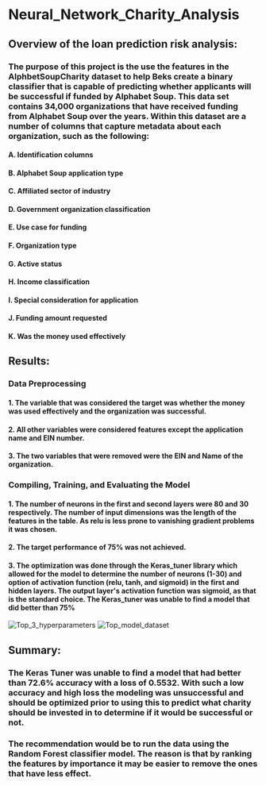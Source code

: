 # Neural_Network_Charity_Analysis

## Overview of the loan prediction risk analysis:

### The purpose of this project is the use the features in the AlphbetSoupCharity dataset to help Beks create a binary classifier that is capable of predicting whether applicants will be successful if funded by Alphabet Soup.  This data set contains 34,000 organizations that have received funding from Alphabet Soup over the years. Within this dataset are a number of columns that capture metadata about each organization, such as the following:

#### A. Identification columns

#### B. Alphabet Soup application type

#### C. Affiliated sector of industry

#### D. Government organization classification

#### E. Use case for funding

#### F. Organization type

#### G. Active status

#### H. Income classification

#### I. Special consideration for application

#### J. Funding amount requested

#### K. Was the money used effectively

## Results:

### Data Preprocessing

#### 1. The variable that was considered the target was whether the money was used effectively and the organization was successful.

#### 2. All other variables were considered features except the application name and EIN number.

#### 3. The two variables that were removed were the EIN and Name of the organization.

### Compiling, Training, and Evaluating the Model

#### 1. The number of neurons in the first and second layers were 80 and 30 respectively.  The number of input dimensions was the length of the features in the table.  As relu is less prone to vanishing gradient problems it was chosen.

#### 2. The target performance of 75% was not achieved.

#### 3.  The optimization was done through the Keras_tuner library which allowed for the model to determine the number of neurons (1-30) and option of activation function (relu, tanh, and sigmoid) in the first and hidden layers.  The output layer's activation function was sigmoid, as that is the standard choice.  The Keras_tuner was unable to find a model that did better than 75%

![Top_3_hyperparameters](https://user-images.githubusercontent.com/115171651/227627884-7cba5f0c-f0cf-444c-816f-dcb6a7bf6e31.png)
![Top_model_dataset](https://user-images.githubusercontent.com/115171651/227627897-a36bc144-dd4c-4895-b372-91304e83927c.png)

## Summary:

### The Keras Tuner was unable to find a model that had better than 72.6% accuracy with a loss of 0.5532.  With such a low accuracy and high loss the modeling was unsuccessful and should be optimized prior to using this to predict what charity should be invested in to determine if it would be successful or not.  

### The recommendation would be to run the data using the Random Forest classifier model.  The reason is that by ranking the features by importance it may be easier to remove the ones that have less effect.
